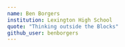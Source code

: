 ```yaml
---
name: Ben Borgers
institution: Lexington High School
quote: "Thinking outside the Blocks"
github_user: benborgers
---
```


